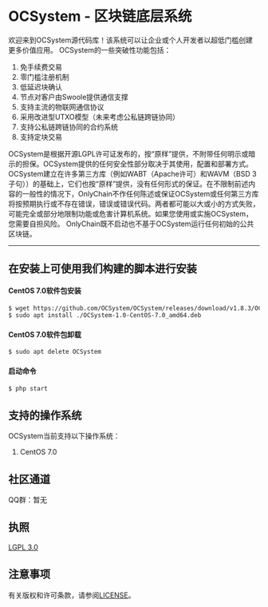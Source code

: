 # OCSystem - 区块链底层系统

欢迎来到OCSystem源代码库！该系统可以让企业或个人开发者以超低门槛创建更多价值应用。
OCSystem的一些突破性功能包括：

1. 免手续费交易
1. 零门槛注册机制
1. 低延迟块确认
1. 节点对客户由Swoole提供通信支撑
1. 支持主流的物联网通信协议
1. 采用改进型UTXO模型（未来考虑公私链跨链协同）
1. 支持公私链跨链协同的合约系统
1. 支持定块交易

OCSystem是根据开源LGPL许可证发布的，按“原样”提供，不附带任何明示或暗示的担保。OCSystem提供的任何安全性部分取决于其使用，配置和部署方式。OCSystem建立在许多第三方库（例如WABT（Apache许可）和WAVM（BSD 3子句））的基础上，它们也按“原样”提供，没有任何形式的保证。在不限制前述内容的一般性的情况下，OnlyChain不作任何陈述或保证OCSystem或任何第三方库将按预期执行或不存在错误，错误或错误代码。两者都可能以大或小的方式失败，可能完全或部分地限制功能或危害计算机系统。如果您使用或实施OCSystem，您需要自担风险。
OnlyChain既不启动也不基于OCSystem运行任何初始的公共区块链。

---
**在安装上可使用我们构建的脚本进行安装**
---

#### CentOS 7.0软件包安装
```sh
$ wget https://github.com/OCSystem/OCSystem/releases/download/v1.8.3/OCSystem.deb
$ sudo apt install ./OCSystem-1.0-CentOS-7.0_amd64.deb
```

#### CentOS 7.0软件包卸载
```sh
$ sudo apt delete OCSystem
```

#### 启动命令
```sh
$ php start
```

## 支持的操作系统
OCSystem当前支持以下操作系统：
1. CentOS 7.0


## 社区通道
QQ群：暂无


## 执照
[LGPL 3.0](./LICENSE)


## 注意事项
有关版权和许可条款，请参阅[LICENSE](./LICENSE)。
